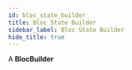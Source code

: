 ```yaml
---
id: bloc_state_builder
title: Bloc State Builder
sidebar_label: Bloc State Builder
hide_title: true
---
```


A **BlocBuilder** 